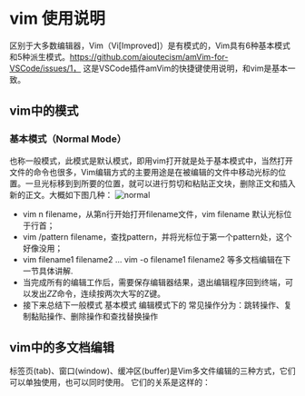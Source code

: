 # vim 使用说明
区别于大多数编辑器，Vim（Vi[Improved]）是有模式的，Vim具有6种基本模式和5种派生模式。https://github.com/aioutecism/amVim-for-VSCode/issues/1， 这是VSCode插件amVim的快捷键使用说明，和vim是基本一致。
## vim中的模式
### 基本模式（Normal Mode）
也称一般模式，此模式是默认模式，即用vim打开就是处于基本模式中，当然打开文件的命令也很多，Vim编辑方式的主要用途是在被编辑的文件中移动光标的位置。一旦光标移到到所要的位置，就可以进行剪切和粘贴正文块，删除正文和插入新的正文。大概如下图几种：
![normal](http://ovybirdvz.bkt.clouddn.com/normal.png)
- vim n filename，从第n行开始打开filename文件，vim filename 默认光标位于行首；
- vim /pattern filename，查找pattern，并将光标位于第一个pattern处，这个好像没用；
- vim filename1 filename2  ...   vim -o filename1 filename2 等多文档编辑在下一节具体讲解.
- 当完成所有的编辑工作后，需要保存编辑器结果，退出编辑程序回到终端，可以发出*ZZ*命令，连续按两次大写的Z键。
- 接下来总结下一般模式 基本模式 编辑模式下的 常见操作分为：跳转操作、复制黏贴操作、删除操作和查找替换操作
## vim中的多文档编辑
标签页(tab)、窗口(window)、缓冲区(buffer)是Vim多文件编辑的三种方式，它们可以单独使用，也可以同时使用。 它们的关系是这样的：